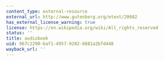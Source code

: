 ```yaml
---
content_type: external-resource
external_url: http://www.gutenberg.org/etext/20682
has_external_license_warning: true
license: https://en.wikipedia.org/wiki/All_rights_reserved
status: ''
title: audiobook
uid: 967c2290-baf1-4957-9202-6881a2bfd448
wayback_url: ''
---
```

